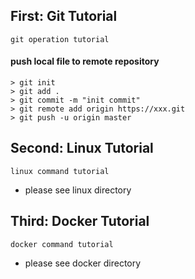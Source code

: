 ## First: Git Tutorial
``` 
git operation tutorial
```

#### push local file to remote repository
``` 
> git init
> git add .
> git commit -m "init commit"
> git remote add origin https://xxx.git
> git push -u origin master
```


## Second: Linux Tutorial
``` 
linux command tutorial
```
- please see linux directory


## Third: Docker Tutorial
``` 
docker command tutorial
```
- please see docker directory